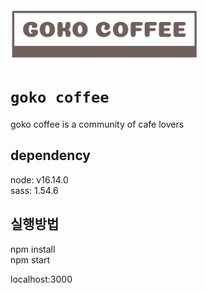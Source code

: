 <img src="./images/goko_logo1.png" alt="drawing" width="300"/>  

# `goko coffee`  
goko coffee is a community of cafe lovers  

## dependency
node: v16.14.0  
sass: 1.54.6


## 실행방법
npm install  
npm start  

localhost:3000  

